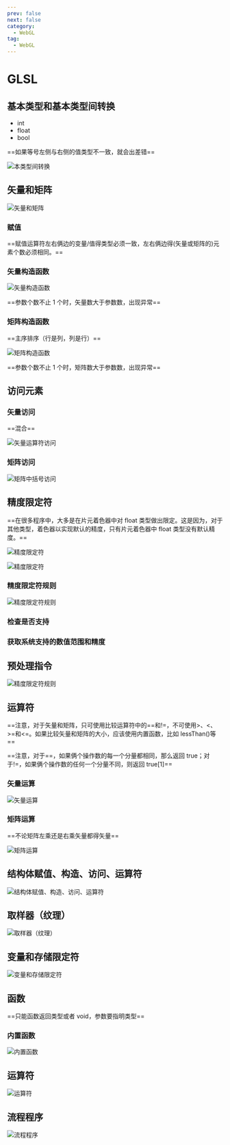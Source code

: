 ```yaml
---
prev: false
next: false
category:
  - WebGL
tag:
  - WebGL
---
```


# GLSL

<!-- more -->

## 基本类型和基本类型间转换

- int
- float
- bool

==如果等号左侧与右侧的值类型不一致，就会出差错==

![本类型间转换](./img/jiben.jpg "本类型间转换")

## 矢量和矩阵

![矢量和矩阵](./img/vm.jpg "矢量和矩阵")

### 赋值

==赋值运算符左右俩边的变量/值得类型必须一致，左右俩边得(矢量或矩阵的)元素个数必须相同。==

### 矢量构造函数

![矢量构造函数](./img/vec.jpg "矢量构造函数")

==参数个数不止 1 个时，矢量数大于参数数，出现异常==

### 矩阵构造函数

==主序排序（行是列，列是行）==

![矩阵构造函数](./img/mat.jpg "矩阵构造函数")

==参数个数不止 1 个时，矩阵数大于参数数，出现异常==

## 访问元素

### 矢量访问

==混合==

![矢量运算符访问](./img/.vec.jpg "矢量运算符访问")

### 矩阵访问

![矩阵中括号访问](./img/.mat.jpg "矩阵中括号访问")

## 精度限定符

==在很多程序中，大多是在片元着色器中对 float 类型做出限定。这是因为，对于其他类型，着色器以实现默认的精度，只有片元着色器中 float 类型没有默认精度。==

![精度限定符](./img/jingdu.jpg "精度限定符")

![精度限定符](./img/jingdu1.jpg "精度限定符")

### 精度限定符规则

![精度限定符规则](./img/jingdu2.jpg "精度限定符规则")

### 检查是否支持

### 获取系统支持的数值范围和精度

## 预处理指令

![精度限定符规则](./img/ifdef.jpg "精度限定符规则")

## 运算符

==注意，对于矢量和矩阵，只可使用比较运算符中的\==和!=，不可使用>、<、>=和<=。如果比较矢量和矩阵的大小，应该使用内置函数，比如 lessThan()等==

==注意，对于\==，如果俩个操作数的每一个分量都相同，那么返回 true；对于!=，如果俩个操作数的任何一个分量不同，则返回 true[1]==

### 矢量运算

![矢量运算](./img/矢量运算.jpg "矢量运算")

### 矩阵运算

==不论矩阵左乘还是右乘矢量都得矢量==

![矩阵运算](./img/矩阵运算.jpeg "矩阵运算")

## 结构体赋值、构造、访问、运算符

![结构体赋值、构造、访问、运算符](./img/light.jpg "结构体赋值、构造、访问、运算符")

## 取样器（纹理）

![取样器（纹理）](./img/sampler2D.jpg "取样器（纹理）")

## 变量和存储限定符

![变量和存储限定符](./img/xx.jpg "变量和存储限定符")

## 函数

==只能函数返回类型或者 void，参数要指明类型==

### 内置函数

![内置函数](./img/fn.jpg "内置函数")

## 运算符

![运算符](./img/yuns.jpg "运算符")

## 流程程序

![流程程序](./img/if.jpg "流程程序")
